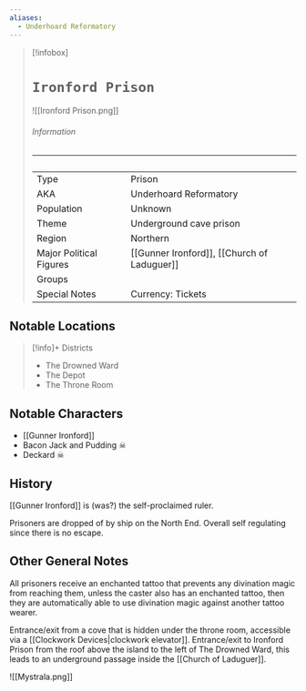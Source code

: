 ```yaml
---
aliases:
  - Underhoard Reformatory
---
```


 
> [!infobox]
> # `Ironford Prison` 
> ![[Ironford Prison.png]]
> ###### Information
>  ‎  | ‎   |
> ---|---|
> Type | Prison  | 
> AKA | Underhoard Reformatory |
> Population | Unknown  | 
> Theme | Underground cave prison |
> Region | Northern |
> Major Political Figures | [[Gunner Ironford]], [[Church of Laduguer]] |
> Groups |  |
> Special Notes |Currency: Tickets|

 
 ## Notable Locations
> [!info]+ Districts  
> - The Drowned Ward
> - The Depot
> - The Throne Room

## Notable Characters
- [[Gunner Ironford]]
- Bacon Jack and Pudding ☠
- Deckard ☠

## History
[[Gunner Ironford]] is (was?) the self-proclaimed ruler.

Prisoners are dropped of by ship on the North End. Overall self regulating since there is no escape. 

## Other General Notes
All prisoners receive an enchanted tattoo that prevents any divination magic from reaching them, unless the caster also has an enchanted tattoo, then they are automatically able to use divination magic against another tattoo wearer. 

Entrance/exit from a cove that is hidden under the throne room, accessible via a [[Clockwork Devices|clockwork elevator]]. Entrance/exit to Ironford Prison from the roof above the island to the left of The Drowned Ward, this leads to an underground passage inside the [[Church of Laduguer]]. 

![[Mystrala.png]] 